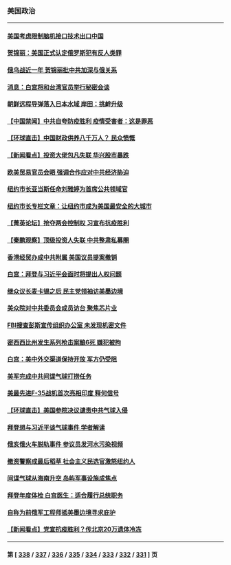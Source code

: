 ### 美国政治
---
#### [美国考虑限制脑机接口技术出口中国](../../pages/ncid1078159/n13932875.md) 
#### [贺锦丽：美国正式认定俄罗斯犯有反人类罪](../../pages/ncid1078159/n13932829.md) 
#### [俄乌战近一年 贺锦丽批中共加深与俄关系](../../pages/ncid1078159/n13932832.md) 
#### [消息：白宫将和台湾官员举行秘密会谈](../../pages/ncid1078159/n13932768.md) 
#### [朝鲜远程导弹落入日本水域 岸田：挑衅升级](../../pages/ncid1078159/n13932704.md) 
#### [【中国禁闻】中共自夸防疫胜利 疫情受害者：这是罪恶](../../pages/ncid1078159/n13932250.md) 
#### [【环球直击】中国财政供养八千万人？ 民众愤慨](../../pages/ncid1078159/n13932172.md) 
#### [【新闻看点】投资大佬包凡失联 华兴股市暴跌](../../pages/ncid1078159/n13932293.md) 
#### [欧美贸易官员会晤 强调合作应对中共经济胁迫](../../pages/ncid1078159/n13932458.md) 
#### [纽约市长亚当斯任命刘雅婷为首席公共领域官](../../pages/ncid1078159/n13932421.md) 
#### [纽约市长专栏文章：让纽约市成为美国最安全的大城市](../../pages/ncid1078159/n13932417.md) 
#### [【菁英论坛】抢夺两会控制权 习宣布抗疫胜利](../../pages/ncid1078159/n13932294.md) 
#### [【秦鹏观察】顶级投资人失联 中共整肃私募圈](../../pages/ncid1078159/n13932302.md) 
#### [香港经贸办成中共附属 美国议员提案撤销](../../pages/ncid1078159/n13932393.md) 
#### [白宫：拜登与习近平会面时将提出人权问题](../../pages/ncid1078159/n13932316.md) 
#### [继众议长麦卡锡之后 民主党领袖访美墨边境](../../pages/ncid1078159/n13932328.md) 
#### [美众院对中共委员会成员访台 聚焦芯片业](../../pages/ncid1078159/n13932185.md) 
#### [FBI搜查彭斯宣传组织办公室 未发现机密文件](../../pages/ncid1078159/n13932217.md) 
#### [密西西比州发生系列枪击案酿6死 嫌犯被拘](../../pages/ncid1078159/n13932271.md) 
#### [白宫：美中外交渠道保持开放 军方仍受阻](../../pages/ncid1078159/n13932249.md) 
#### [美军完成中共间谍气球打捞任务](../../pages/ncid1078159/n13932233.md) 
#### [美最先进F-35战机首次亮相印度 释何信号](../../pages/ncid1078159/n13932134.md) 
#### [【环球直击】美国参院决议谴责中共气球入侵](../../pages/ncid1078159/n13931420.md) 
#### [拜登想与习近平谈气球事件 学者解读](../../pages/ncid1078159/n13931686.md) 
#### [俄亥俄火车脱轨事件 参议员发河水污染视频](../../pages/ncid1078159/n13931535.md) 
#### [撤资警察成最后稻草 社会主义民选官激怒纽约人](../../pages/ncid1078159/n13931748.md) 
#### [间谍气球从海南升空 岛屿军事设施成焦点](../../pages/ncid1078159/n13931607.md) 
#### [拜登年度体检 白宫医生：适合履行总统职务](../../pages/ncid1078159/n13931622.md) 
#### [自称为前俄军工程师抵美墨边境寻求庇护](../../pages/ncid1078159/n13931261.md) 
#### [【新闻看点】党宣抗疫胜利？传北京20万遗体冷冻](../../pages/ncid1078159/n13931516.md) 

---
#### 第 [ [338](./338.md) / [337](./337.md) / [336](./336.md) / [335](./335.md) / [334](./334.md) / [333](./333.md) / [332](./332.md) / [331](./331.md) ] 页
